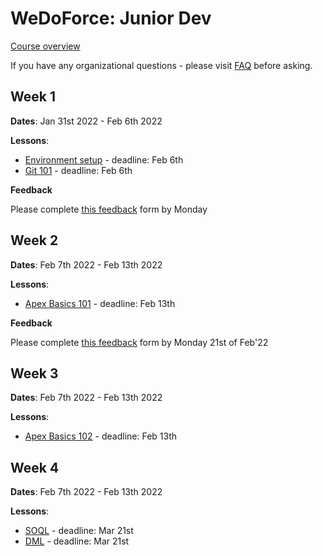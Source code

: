 # WeDoForce: Junior Dev

[Course overview](https://github.com/wedoforce/sf-dev-101-practice/tree/course-overview)

If you have any organizational questions - please visit [FAQ](/FAQ.md) before asking.

## Week 1

**Dates**: Jan 31st 2022 - Feb 6th 2022

**Lessons**:
- [Environment setup](https://github.com/wedoforce/sf-dev-101-practice/tree/lessons/environment-check) - deadline: Feb 6th
- [Git 101](https://github.com/wedoforce/sf-dev-101-practice/tree/lessons/git-101) - deadline: Feb 6th

**Feedback**

Please complete [this feedback](https://forms.gle/2cGmmYAPSSSQnMo38) form by Monday

## Week 2

**Dates**: Feb 7th 2022 - Feb 13th 2022

**Lessons**:
- [Apex Basics 101](https://github.com/wedoforce/sf-dev-101-practice/tree/lessons/apex-basics-101) - deadline: Feb 13th

**Feedback**

Please complete [this feedback](https://forms.gle/BcYKpTLBS8wQto9C8) form by Monday 21st of Feb'22

## Week 3

**Dates**: Feb 7th 2022 - Feb 13th 2022

**Lessons**:
- [Apex Basics 102](https://github.com/wedoforce/sf-dev-101-practice/tree/lessons/apex-basics-102) - deadline: Feb 13th

## Week 4

**Dates**: Feb 7th 2022 - Feb 13th 2022

**Lessons**:
- [SOQL](https://github.com/wedoforce/sf-dev-101-practice/tree/lessons/apex-103-soql) - deadline: Mar 21st
- [DML](https://github.com/wedoforce/sf-dev-101-practice/tree/lessons/apex-103-dml) - deadline: Mar 21st

